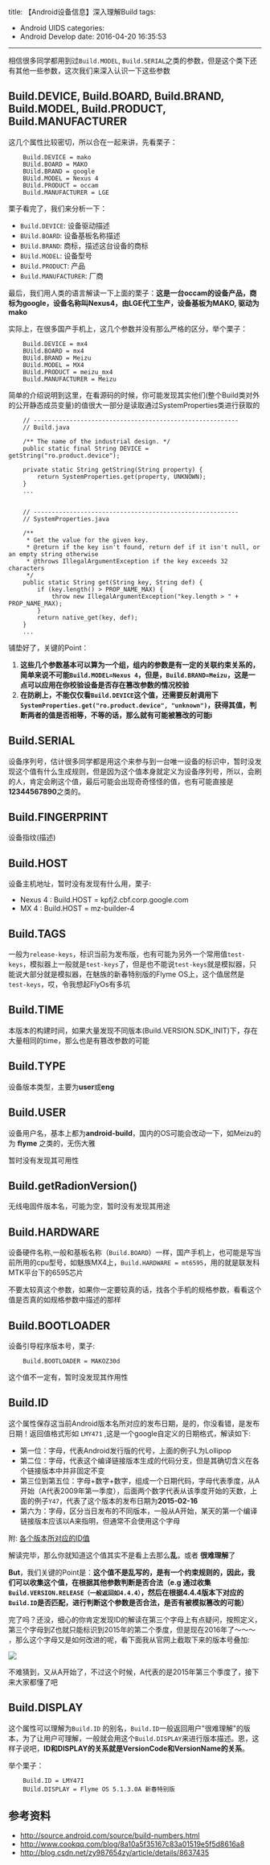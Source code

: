 title: 【Android设备信息】深入理解Build
tags:
  - Android UIDS
categories:
  - Android Develop
date: 2016-04-20 16:35:53
---

相信很多同学都用到过``Build.MODEL``, ``Build.SERIAL``之类的参数，但是这个类下还有其他一些参数，这次我们来深入认识一下这些参数
<!--more-->

## Build.DEVICE, Build.BOARD, Build.BRAND, Build.MODEL, Build.PRODUCT, Build.MANUFACTURER

这几个属性比较密切，所以合在一起来讲，先看栗子：

```
    Build.DEVICE = mako
    BUild.BOARD = MAKO 
    BUild.BRAND = google
    BUild.MODEL = Nexus 4
    BUild.PRODUCT = occam
    Build.MANUFACTURER = LGE
```

栗子看完了，我们来分析一下：

* ``Build.DEVICE``: 设备驱动描述
* ``BUild.BOARD``: 设备基板名称描述
* ``BUild.BRAND``: 商标，描述这台设备的商标
* ``BUild.MODEL``: 设备型号
* ``BUild.PRODUCT``: 产品
* ``Build.MANUFACTURER``: 厂商

最后，我们用人类的语言解读一下上面的栗子：**这是一台occam的设备产品，商标为google，设备名称叫Nexus4，由LGE代工生产，设备基板为MAKO, 驱动为mako**


实际上，在很多国产手机上，这几个参数并没有那么严格的区分，举个栗子：

```
    Build.DEVICE = mx4 
    BUild.BOARD = mx4
    BUild.BRAND = Meizu
    BUild.MODEL = MX4
    BUild.PRODUCT = meizu_mx4
    Build.MANUFACTURER = Meizu
```


简单的介绍说明到这里，在看源码的时候，你可能发现其实他们(整个Build类对外的公开静态成员变量)的值很大一部分是读取通过SystemProperties类进行获取的

```
    // ---------------------------------------------------------
    // Build.java

    /** The name of the industrial design. */
    public static final String DEVICE = getString("ro.product.device");

    private static String getString(String property) {
        return SystemProperties.get(property, UNKNOWN);
    }
    ...
    

    // ---------------------------------------------------------
    // SystemProperties.java

    /**
     * Get the value for the given key.
     * @return if the key isn't found, return def if it isn't null, or an empty string otherwise
     * @throws IllegalArgumentException if the key exceeds 32 characters
     */
    public static String get(String key, String def) {
        if (key.length() > PROP_NAME_MAX) {
            throw new IllegalArgumentException("key.length > " + PROP_NAME_MAX);
        }
        return native_get(key, def);
    }
    ...

```

铺垫好了，关键的Point：

1. **这些几个参数基本可以算为一个组，组内的参数是有一定的关联约束关系的，简单来说不可能``Build.MODEL=Nexus 4``，但是，``Build.BRAND=Meizu``，这是一点可以应用在你校验设备是否存在篡改参数的情况校验**
2. **在防刷上，不能仅仅看``Build.DEVICE``这个值，还需要反射调用下``SystemProperties.get("ro.product.device", "unknown")``，获得其值，判断两者的值是否相等，不等的话，那么就有可能被篡改的可能i**

## Build.SERIAL

设备序列号，估计很多同学都是用这个来参与到一台唯一设备的标识中，暂时没发现这个值有什么生成规则，但是因为这个值本身就定义为设备序列号，所以，会刷的人，肯定会刷这个值，最后可能会出现奇奇怪怪的值，也有可能直接是**12344567890**之类的。


## Build.FINGERPRINT

设备指纹(描述)

## Build.HOST

设备主机地址，暂时没有发现有什么用，栗子:

* Nexus 4 : Build.HOST = kpfj2.cbf.corp.google.com
* MX 4 : Build.HOST = mz-builder-4

## Build.TAGS

一般为``release-keys``，标识当前为发布版，也有可能为另外一个常用值``test-keys``，模拟器上一般就是``test-keys``了，但是也不能说``test-keys``就是模拟器，只能说大部分就是模拟器，在魅族的新春特别版的Flyme OS上，这个值居然是``test-keys``，哎，令我想起FlyOs有多坑

## Build.TIME

本版本的构建时间，如果大量发现不同版本(Build.VERSION.SDK_INIT)下，存在大量相同的time，那么也是有篡改参数的可能

## Build.TYPE

设备版本类型，主要为**user**或**eng**

## Build.USER

设备用户名，基本上都为**android-build**，国内的OS可能会改动一下，如Meizu的为 **flyme** 之类的，无伤大雅

暂时没有发现其可用性

## Build.getRadionVersion()

无线电固件版本名，可能为空，暂时没有发现其用途

## Build.HARDWARE

设备硬件名称,一般和基板名称（``Build.BOARD``）一样，国产手机上，也可能是写当前所用的cpu型号，如魅族MX4上，``Build.HARDWARE = mt6595``，用的就是联发科MTK平台下的6595芯片

不要太较真这个参数，如果你一定要较真的话，找各个手机的规格参数，看看这个值是否真的如规格参数中描述的那样

## Build.BOOTLOADER

设备引导程序版本号，栗子:

```
    Build.BOOTLOADER = MAKOZ30d
```

这个值不一定有，暂时没发现其作用性

## Build.ID

这个属性保存这当前Android版本名所对应的发布日期，是的，你没看错，是发布日期！返回值格式形如 ``LMY471`` ,这是一个google自定义的日期格式，解读如下:

* 第一位：字母，代表Android发行版的代号，上面的例子L为Lollipop
* 第二位：字母，代表这个编译链接版本生成的代码分支，但是其确切含义在各个链接版本中并非固定不变
* 第三位到第五位：字母+数字+数字，组成一个日期代码，字母代表季度，从A开始（A代表2009年第一季度），后面两个数字代表从该季度开始的天数，上面的例子``Y47``，代表了这个版本的发布日期为**2015-02-16**
* 第六为：字母，区分当日发布的不同版本，一般从A开始，某天的第一个编译链接版本应该以A来指明，但通常不会使用这个字母

附: [各个版本所对应的ID值](http://source.android.com/source/build-numbers.html)

解读完毕，那么你就知道这个值其实不是看上去那么**乱**，或者 **很难理解**了

**But**，我们关键的Point是：**这个值不是乱写的，是有一个约束规则的，因此，我们可以收集这个值，在根据其他参数判断是否合法（e.g 通过收集``Build.VERSION.RELEASE（一般返回如4.4.4）``，然后在根据4.4.4版本下对应的``Build.ID``是否匹配，进行判断这个参数是否合法，是否有被模拟篡改的可能）**


完了吗？还没，细心的你肯定发现ID的解读在第三个字母上有点疑问，按照定义，第三个字母到Z也就只能标识到2015年的第二个季度，但是现在2016年了～～～ ，那么这个字母又是如何改进的呢，看下面我从官网上截取下来的版本号叠加:

![](/img/Build/1.png)


不难猜到，又从A开始了，不过这个时候，A代表的是2015年第三个季度了，接下来大家都懂了吧

## Build.DISPLAY

这个属性可以理解为``Build.ID`` 的别名，``Build.ID``一般返回用户"很难理解"的版本，为了让用户可理解，一般就会用这个``Build.DISPLAY``来进行版本描述。恩，这样子说吧，**ID和DISPLAY的关系就是VersionCode和VersionName的关系**。

举个栗子：

```
    Build.ID = LMY47I
    BUild.DISPLAY = Flyme OS 5.1.3.0A 新春特别版

```


## 参考资料

* http://source.android.com/source/build-numbers.html
* http://www.cookqq.com/blog/8a10a5f35167c83a01519e5f5d8616a8
* http://blog.csdn.net/zy987654zy/article/details/8637435
